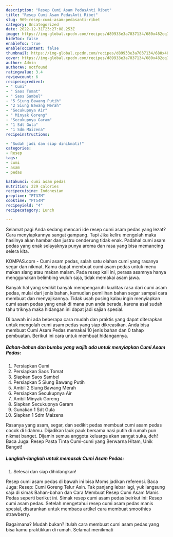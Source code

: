```yaml
---
description: "Resep Cumi Asam PedasAnti Ribet"
title: "Resep Cumi Asam PedasAnti Ribet"
slug: 969-resep-cumi-asam-pedasanti-ribet
category: Uncategorized
date: 2022-12-31T23:27:08.253Z
image: https://img-global.cpcdn.com/recipes/d89933e3a7037134/680x482cq70/cumi-asam-pedas-foto-resep-utama.jpg
hideToc: false
enableToc: true
enableTocContent: false
thumbnail: https://img-global.cpcdn.com/recipes/d89933e3a7037134/680x482cq70/cumi-asam-pedas-foto-resep-utama.jpg
cover: https://img-global.cpcdn.com/recipes/d89933e3a7037134/680x482cq70/cumi-asam-pedas-foto-resep-utama.jpg
author: Admin
authorAv: notfound
ratingvalue: 3.4
reviewcount: 6
recipeingredient:
- " Cumi"
- " Saos Tomat"
- " Saos Sambel"
- "5 Siung Bawang Putih"
- "2 Siung Bawang Merah"
- "Secukupnya Air"
- " Minyak Goreng"
- "Secukupnya Garam"
- "1 Sdt Gula"
- "1 Sdm Maizena"
recipeinstructions:

- "Sudah jadi dan siap dinikmati!"
categories:
- Resep
tags:
- cumi
- asam
- pedas

katakunci: cumi asam pedas 
nutrition: 229 calories
recipecuisine: Indonesian
preptime: "PT37M"
cooktime: "PT54M"
recipeyield: "4"
recipecategory: Lunch

---
```



Selamat pagi Anda sedang mencari ide resep cumi asam pedas yang lezat? Cara menyiapkannya sangat gampang. Tapi Jika keliru mengolah maka hasilnya akan hambar dan justru cenderung tidak enak. Padahal cumi asam pedas yang enak selayaknya punya aroma dan rasa yang bisa memancing selera kita.


KOMPAS.com - Cumi asam pedas, salah satu olahan cumi yang rasanya segar dan nikmat. Kamu dapat membuat cumi asam pedas untuk menu makan siang atau makan malam. Pada resep kali ini, perasa asamnya hanya menggunakan belimbing wuluh saja, tidak memakai asam jawa.

Banyak hal yang sedikit banyak mempengaruhi kualitas rasa dari cumi asam pedas, mulai dari jenis bahan, kemudian pemilihan bahan segar sampai cara membuat dan menyajikannya. Tidak usah pusing kalau ingin menyiapkan cumi asam pedas yang enak di mana pun anda berada, karena asal sudah tahu triknya maka hidangan ini dapat jadi sajian spesial.


Di bawah ini ada beberapa cara mudah dan praktis yang dapat diterapkan untuk mengolah cumi asam pedas yang siap dikreasikan. Anda bisa membuat Cumi Asam Pedas memakai 10 jenis bahan dan 0 tahap pembuatan. Berikut ini cara untuk membuat hidangannya.

<!--inarticleads1-->

##### Bahan-bahan dan bumbu yang wajib ada untuk menyiapkan Cumi Asam Pedas:

1. Persiapkan  Cumi
1. Persiapkan  Saos Tomat
1. Siapkan  Saos Sambel
1. Persiapkan 5 Siung Bawang Putih
1. Ambil 2 Siung Bawang Merah
1. Persiapkan Secukupnya Air
1. Ambil  Minyak Goreng
1. Siapkan Secukupnya Garam
1. Gunakan 1 Sdt Gula
1. Siapkan 1 Sdm Maizena


Rasanya yang asam, segar, dan sedikit pedas membuat cumi asam pedas cocok di lidahmu. Dijadikan lauk pauk bersama nasi putih di rumah pun nikmat banget. Dijamin semua anggota keluarga akan sangat suka, deh! Baca Juga: Resep Pasta Tinta Cumi-cumi yang Berwarna Hitam, Unik Banget! 

<!--inarticleads2-->

##### Langkah-langkah untuk memasak Cumi Asam Pedas:


1. Selesai dan siap dihidangkan!

Resep cumi asam pedas di bawah ini bisa Moms jadikan referensi. Baca Juga: Resep: Cumi Goreng Telur Asin. Tak panjang lebar lagi, yuk langsung saja di simak Bahan-bahan dan Cara Membuat Resep Cumi Asam Manis Pedas seperti berikut ini. Simak resep cumi asam pedas beirkut ini: Resep cumi asam pedas. Setelah mengetahui resep cumi asam pedas manis spesial, disarankan untuk membaca artikel cara membuat smoothies strawberry. 

Bagaimana? Mudah bukan? Itulah cara membuat cumi asam pedas yang bisa kamu praktikkan di rumah. Selamat menikmati
